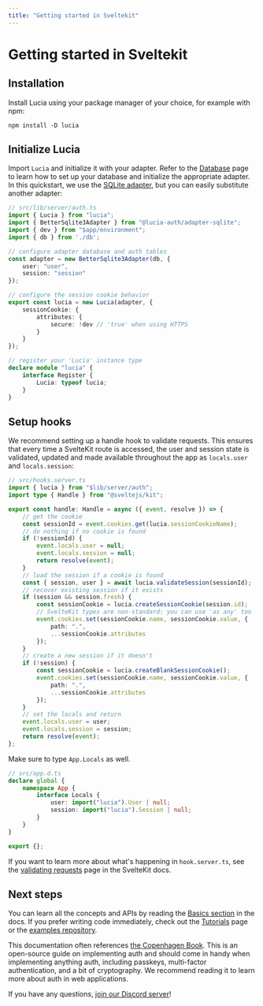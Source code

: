 ```yaml
---
title: "Getting started in Sveltekit"
---
```


# Getting started in Sveltekit

## Installation

Install Lucia using your package manager of your choice, for example with npm:

```
npm install -D lucia
```

## Initialize Lucia

Import `Lucia` and initialize it with your adapter. Refer to the [Database](/database) page to learn how to set up your database and initialize the appropriate adapter. In this quickstart, we use the [SQLite adapter](/database/sqlite), but you can easily substitute another adapter:

```ts
// src/lib/server/auth.ts
import { Lucia } from "lucia";
import { BetterSqlite3Adapter } from "@lucia-auth/adapter-sqlite";
import { dev } from "$app/environment";
import { db } from './db';

// configure adapter database and auth tables
const adapter = new BetterSqlite3Adapter(db, {
	user: "user",
	session: "session"
});

// configure the session cookie behavior
export const lucia = new Lucia(adapter, {
	sessionCookie: {
		attributes: {
			secure: !dev // 'true' when using HTTPS
		}
	}
});

// register your 'Lucia' instance type
declare module "lucia" {
	interface Register {
		Lucia: typeof lucia;
	}
}
```

## Setup hooks

We recommend setting up a handle hook to validate requests. This ensures that every time a SvelteKit route is accessed, the user and session state is validated, updated and made available throughout the app as `locals.user` and `locals.session`:

```ts
// src/hooks.server.ts
import { lucia } from "$lib/server/auth";
import type { Handle } from "@sveltejs/kit";

export const handle: Handle = async ({ event, resolve }) => {
	// get the cookie
	const sessionId = event.cookies.get(lucia.sessionCookieName);
	// do nothing if no cookie is found
	if (!sessionId) {
		event.locals.user = null;
		event.locals.session = null;
		return resolve(event);
	}
	// load the session if a cookie is found
	const { session, user } = await lucia.validateSession(sessionId);
	// recover existing session if it exists
	if (session && session.fresh) {
		const sessionCookie = lucia.createSessionCookie(session.id);
		// SvelteKit types are non-standard: you can use 'as any' too
		event.cookies.set(sessionCookie.name, sessionCookie.value, {
			path: ".",
			...sessionCookie.attributes
		});
	}
	// create a new session if it doesn't
	if (!session) {
		const sessionCookie = lucia.createBlankSessionCookie();
		event.cookies.set(sessionCookie.name, sessionCookie.value, {
			path: ".",
			...sessionCookie.attributes
		});
	}
	// set the locals and return
	event.locals.user = user;
	event.locals.session = session;
	return resolve(event);
};
```

Make sure to type `App.Locals` as well.

```ts
// src/app.d.ts
declare global {
	namespace App {
		interface Locals {
			user: import("lucia").User | null;
			session: import("lucia").Session | null;
		}
	}
}

export {};
```
If you want to learn more about what's happening in `hook.server.ts`, see the [validating requests](/guides/validate-session-cookies/sveltekit) page in the SvelteKit docs.

## Next steps

You can learn all the concepts and APIs by reading the [Basics section](/basics/sessions) in the docs. If you prefer writing code immediately, check out the [Tutorials](/tutorials) page or the [examples repository](https://github.com/lucia-auth/examples/tree/main).

This documentation often references [the Copenhagen Book](https://thecopenhagenbook.com). This is an open-source guide on implementing auth and should come in handy when implementing anything auth, including passkeys, multi-factor authentication, and a bit of cryptography. We recommend reading it to learn more about auth in web applications.

If you have any questions, [join our Discord server](https://discord.com/invite/PwrK3kpVR3)!
